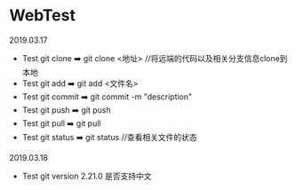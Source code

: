 # WebTest

2019.03.17

- Test git clone  ➡️  git clone <地址> //将远端的代码以及相关分支信息clone到本地
- Test git add  ➡️  git add <文件名>
- Test git commit  ➡️  git commit -m "description"
- Test git push  ➡️  git push
- Test git pull  ➡️  git pull
- Test git status  ➡️  git status //查看相关文件的状态

2019.03.18

- Test git version 2.21.0 是否支持中文